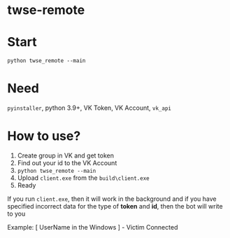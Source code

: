 # twse-remote

# Start
<code>python twse_remote --main</code>

# Need
<code>pyinstaller</code>, python 3.9+, VK Token, VK Account, <code>vk_api</code>

# How to use?
1. Create group in VK and get token<br>
2. Find out your id to the VK Account<br>
3. <code>python twse_remote --main</code><br>
4. Upload <code>client.exe</code> from the <code>build\client.exe</code><br>
5. Ready<br>

If you run <code>client.exe</code>, then it will work in the background and if you have specified incorrect data for the type of <b>token</b> and <b>id</b>, then the bot will write to you<br>

Example:
[ UserName in the Windows ] - Victim Connected
